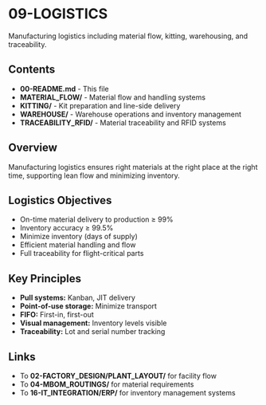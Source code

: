 # 09-LOGISTICS

Manufacturing logistics including material flow, kitting, warehousing, and traceability.

## Contents

- **00-README.md** - This file
- **MATERIAL_FLOW/** - Material flow and handling systems
- **KITTING/** - Kit preparation and line-side delivery
- **WAREHOUSE/** - Warehouse operations and inventory management
- **TRACEABILITY_RFID/** - Material traceability and RFID systems

## Overview

Manufacturing logistics ensures right materials at the right place at the right time, supporting lean flow and minimizing inventory.

## Logistics Objectives

- On-time material delivery to production ≥ 99%
- Inventory accuracy ≥ 99.5%
- Minimize inventory (days of supply)
- Efficient material handling and flow
- Full traceability for flight-critical parts

## Key Principles

- **Pull systems:** Kanban, JIT delivery
- **Point-of-use storage:** Minimize transport
- **FIFO:** First-in, first-out
- **Visual management:** Inventory levels visible
- **Traceability:** Lot and serial number tracking

## Links

- To **02-FACTORY_DESIGN/PLANT_LAYOUT/** for facility flow
- To **04-MBOM_ROUTINGS/** for material requirements
- To **16-IT_INTEGRATION/ERP/** for inventory management systems
